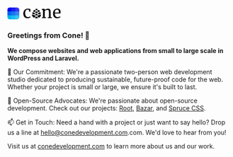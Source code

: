 <p>
  <a href="https://conedevelopment.com/">
    <br>
    <picture>
      <source media="(prefers-color-scheme: light)" srcset="https://github.com/conedevelopment/.github/raw/master/.github/cone-logo-dark-square.svg">
      <source media="(prefers-color-scheme: dark)" srcset="https://github.com/conedevelopment/.github/raw/master/.github/cone-logo-light-square.svg">
      <img alt="Cone Development" width="120" src="https://github.com/conedevelopment/.github/raw/master/.github/cone-logo-dark-square.svg">
    </picture>
    <br>
  </a>
</p>

### Greetings from Cone! 👋

**We compose websites and web applications from small to large scale in WordPress and Laravel.**

🌲 Our Commitment: We're a passionate two-person web development studio dedicated to producing sustainable, future-proof code for the web. Whether your project is small or large, we ensure it's built to last.

🌱 Open-Source Advocates: We're passionate about open-source development. Check out our projects: [Root](https://github.com/conedevelopment/root), [Bazar](https://github.com/conedevelopment/bazar), and [Spruce CSS](https://github.com/conedevelopment/sprucecss).

📫 Get in Touch: Need a hand with a project or just want to say hello? Drop us a line at [hello@conedevelopment.com](mailto:hello@conedevelopment.com).com. We'd love to hear from you!

Visit us at [conedevelopment.com](https://conedevelopment.com) to learn more about us and our work.